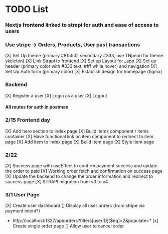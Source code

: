# TODO List

### Nextjs frontend linked to strapi for auth and ease of access to users

### Use stripe -> Orders, Products, User past transactions

[X] Set Up theme (primary #815fc0, secondary #333, use TNpearl for theme skeleton)
[X] Link Strapi to frontend
[X] Set up Layout for \_app
[X] Set up header (primary color with #333 text, #fff while hover) and navigation
[X] Set Up Auth form (primary color)
[X] Establish design for homepage (figma)

### Backend

[X] Register a user
[X] Login as a user
[X] Logout

#### All routes for auth in postman

### 2/15 Frontend day

[X] Add hero section to index page
[X] Build items component / items container
[X] Have functional link on item component to redirect to item page
[X] Add item to index page
[X] Build Item page
[X] Style item page

### 2/22

[X] Success page with useEffect to confirm payment success and update the order to paid
[X] Working order fetch and confirmation on success page
[X] Update the backend to change the order information and redirect to success page
[X] STRAPI migration from v3 to v4

### 3/1 User Page

[X] Create user dashboard
[] Display all user orders (from stripe via payment intent?)

- http://localhost:1337/api/orders?filters[userID][$eq]=2&populate=\*
  [x] Create single order page
  [] Allow user to cancel order
